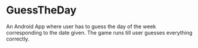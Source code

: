 # GuessTheDay
An Android App where user has to guess the day of the week corresponding to the date given.
The game runs till user guesses everything correctly.
